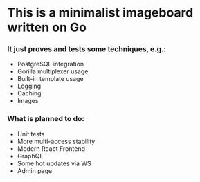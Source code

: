 # This is a minimalist imageboard written on Go

### It just proves and tests some techniques, e.g.:

- PostgreSQL integration
- Gorilla multiplexer usage
- Built-in template usage
- Logging
- Caching
- Images

### What is planned to do:

- Unit tests
- More multi-access stability
- Modern React Frontend
- GraphQL
- Some hot updates via WS
- Admin page